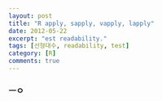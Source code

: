 ```yaml
---
layout: post
title: "R apply, sapply, vapply, lapply"
date: 2012-05-22
excerpt: "est readability."
tags: [선형대수, readability, test]
category: [R]
comments: true
---
```


### ㅡㅇ
